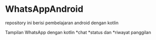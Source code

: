 # WhatsAppAndroid
repository ini berisi pembelajaran android dengan kotlin

Tampilan WhatsApp dengan kotlin
 *chat
 *status dan
 *riwayat panggilan
 

